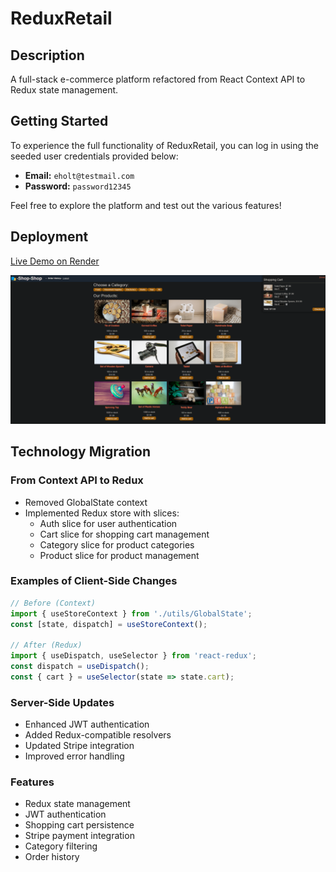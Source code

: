 # ReduxRetail

## Description
A full-stack e-commerce platform refactored from React Context API to Redux state management.

## Getting Started

To experience the full functionality of ReduxRetail, you can log in using the seeded user credentials provided below:

- **Email:** `eholt@testmail.com`
- **Password:** `password12345`

Feel free to explore the platform and test out the various features!

## Deployment
[Live Demo on Render](https://redux-retail.onrender.com)

![Screenshot of Redux Retail](./screenshot.png)

## Technology Migration
### From Context API to Redux
- Removed GlobalState context
- Implemented Redux store with slices:
  - Auth slice for user authentication
  - Cart slice for shopping cart management
  - Category slice for product categories
  - Product slice for product management

### Examples of Client-Side Changes

```javascript
// Before (Context)
import { useStoreContext } from './utils/GlobalState';
const [state, dispatch] = useStoreContext();

// After (Redux)
import { useDispatch, useSelector } from 'react-redux';
const dispatch = useDispatch();
const { cart } = useSelector(state => state.cart);
```

### Server-Side Updates
- Enhanced JWT authentication
- Added Redux-compatible resolvers
- Updated Stripe integration
- Improved error handling

### Features
- Redux state management
- JWT authentication
- Shopping cart persistence
- Stripe payment integration
- Category filtering
- Order history